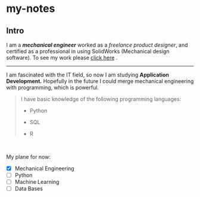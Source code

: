# my-notes

## Intro



I am a ***mechanical engineer*** worked as a *freelance product designer*, and certified as a professional in using SolidWorks (Mechanical design software). To see my work please [click here](https://almajdalawi.weebly.com/) .

---

I am fascinated with the IT field, so now I am studying **Application Development.** Hopefully in the future I could merge mechanical engineering with programming, which is powerful.
 

> I have basic knowledge of the following programming languages: 
>
> - Python 
>
> - SQL 
>
> - R 


<br>

My plane for now:
- [x] Mechanical Engineering
- [ ] Python
- [ ] Machine Learning
- [ ] Data Bases